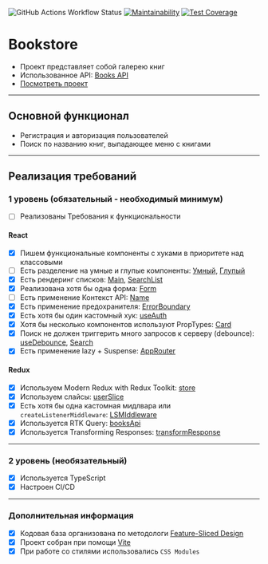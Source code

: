 ![GitHub Actions Workflow Status](https://img.shields.io/github/actions/workflow/status/shahmen2088/astone-project/ci-cd.yaml)
[![Maintainability](https://api.codeclimate.com/v1/badges/36397110a41e3c7148a5/maintainability)](https://codeclimate.com/github/shahmen2088/astone-project/maintainability)
[![Test Coverage](https://api.codeclimate.com/v1/badges/36397110a41e3c7148a5/test_coverage)](https://codeclimate.com/github/shahmen2088/astone-project/test_coverage)

# Bookstore

- Проект представляет собой галерею книг
- Использованное API: [Books API](https://developers.google.com/books?hl=en)
- [Посмотреть проект]()

---

## Основной функционал

- Регистрация и авторизация пользователей
- Поиск по названию книг, выпадающее меню с книгами

---

## Реализация требований

### 1 уровень (обязательный - необходимый минимум)

- [ ] Реализованы Требования к функциональности

#### React

- [x] Пишем функциональные компоненты c хуками в приоритете над классовыми
- [ ] Есть разделение на умные и глупые компоненты: [Умный](), [Глупый]()
- [x] Есть рендеринг списков: [Main](src/pages/MainPage/MainPage.tsx), [SearchList](src/features/SearchList/SearchList.tsx)
- [x] Реализована хотя бы одна форма: [Form](src/components/UserLoginForm/UserLoginForm.tsx)
- [ ] Есть применение Контекст API: [Name]()
- [x] Есть применение предохранителя: [ErrorBoundary](src/app/router/app-router.tsx)
- [x] Есть хотя бы один кастомный хук: [useAuth](src/shared/hook/useAuth.ts)
- [x] Хотя бы несколько компонентов используют PropTypes: [Card](src/entities/Card/Card.tsx)
- [x] Поиск не должен триггерить много запросов к серверу (debounce): [useDebounce](src/shared/hook/useDebounce.tsx), [Search](src/features/Search/Search.tsx)
- [x] Есть применение lazy + Suspense: [AppRouter](src/app/router/app-router.tsx)

#### Redux

- [x] Используем Modern Redux with Redux Toolkit: [store](src/app/providers/store/store.ts)
- [x] Используем слайсы: [userSlice](src/shared/reducers/slices/userSlice.ts)
- [x] Есть хотя бы одна кастомная мидлвара или `createListenerMiddleware`: [LSMIddleware](src/shared/reducers/slices/localStorageMiddleware.ts)
- [x] Используется RTK Query: [booksApi](src/shared/api/booksApi.ts)
- [x] Используется Transforming Responses: [transformResponse](src/shared/api/booksApi.ts)

---

### 2 уровень (необязательный)

- [x] Используется TypeScript
- [x] Настроен CI/CD

---

### Дополнительная информация

- [x] Кодовая база организована по методологи [Feature-Sliced Design](https://feature-sliced.design/ru/)
- [x] Проект собран при помощи [Vite](https://vitejs.dev)
- [x] При работе со стилями использовались `CSS Modules`
